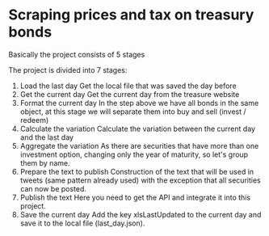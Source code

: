 # Scraping prices and tax on treasury bonds

Basically the project consists of 5 stages

The project is divided into 7 stages:

1. Load the last day
    Get the local file that was saved the day before
2. Get the current day
    Get the current day from the treasure website
3. Format the current day
    In the step above we have all bonds in the same object, at this stage we will separate them into 
    buy and sell (invest / redeem)
4. Calculate the variation
    Calculate the variation between the current day and the last day
5. Aggregate the variation
    As there are securities that have more than one investment option, changing only the year of maturity, 
    so let's group them by name.
6. Prepare the text to publish 
    Construction of the text that will be used in tweets (same pattern already used) with the exception that 
    all securities can now be posted.
7. Publish the text
    Here you need to get the API and integrate it into this project.
8. Save the current day
    Add the key xlsLastUpdated to the current day and save it to the local file (last_day.json).